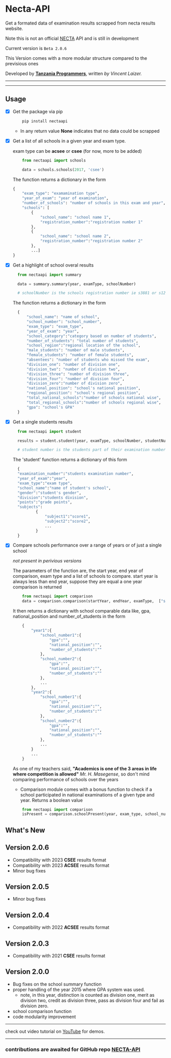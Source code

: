 # Necta-API

Get a formated data of examination results scrapped from necta results website.

Note this is not an official [NECTA](https://necta.go.tz/) API and is still in development

Current version is `Beta 2.0.6`

This Version comes with a more modular structure compared to the previsious ones 

Developed by [**Tanzania Programmers**](https://tanzaniaprogrammers.com/), written *by Vincent Laizer.*

---

---

## Usage

- [x] Get the package via pip

    ```bash
        pip install nectaapi 
    ```

    - In any return value **None** indicates that no data could be scrapped

- [x] Get a list of all schools in a given year and exam type.

    exam type can be **acsee** or **csee** (for now, more to be added)

    ```python
        from nectaapi import schools

        data = schools.schools(2017, 'csee') 
    ```

    The function returns a dictionary in the form

    ```python
    {
        "exam_type": "examamination type",
        "year_of_exam": "year of examination",
        "number_of_schools": "number of schools in this exam and year",
        "schools": [
            {
                "school_name": "school name 1",
                "registration_number":"registration number 1"
            },
            {
                "school_name": "school name 2",
                "registration_number":"registration number 2"
            },
            ...]
    }
    ```

- [x] Get a highlight of school overal results

  ```python
    from nectaapi import summary

    data = summary.summary(year, examType, schoolNumber)

    # schoolNumber is the schools registration number ie s3881 or s1268
  ```

  The function returns a dictionary in the form
  
  ```python
    {
        "school_name": "name of school",
        "school_number": "school_number",
        "exam_type": "exam_type",
        "year_of_exam": "year",
        "school_category":"category based on number of students",
        "number_of_students": "total number of students",
        "school_region":"regional location of the school",
        "male_students": "number of male students",
        "female_students": "number of female students",
        "absentees": "number of students who missed the exam",
        "division_one": "number of division one",
        "division_two": "number of division two",
        "division_three": "number of division three",
        "division_four": "number of division four",
        "division_zero":"number of division zero",
        "national_position": "school's national position",
        "regional_position": "school's regional position",
        "total_national_schools":"number of schools national wise",
        "total_regional_schools":"number of schools regional wise",
        "gpa": "school's GPA"
    }
  ```

- [x] Get a single students results

  ```python
    from nectaapi import student

    results = student.student(year, examType, schoolNumber, studentNumber)

    # student number is the students part of their examination number eg 0040 or 0553
  ```

  The 'student' function returns a dictionary of this form
  
  ```python  
    {
    "examination_number":"students examination number",
    "year_of_exam":"year",
    "exam_type":"exam type",
    "school_name":"name of student's school",
    "gender":"student's gender",
    "division":"students division",
    "points":"grade points",
    "subjects":
            {
                "subject1":"score1",
                "subject2":"score2",
                ...
            }
    }
  ```

- [x] Compare schools performance over a range of years or of just a single school

    _not present in perivious versions_

    The parameters of the function are, the start year, end year of comparison, exam type and a list of schools to compare. start year is always less than end year, suppose they are equal a one year comparison is returned

    ```python
        from nectaapi import comparison
        data = comparison.comparison(startYear, endYear, examType,  ["school_number1", "school_number2", ...])
    ```

    It then returns a dictionary with school comparable data like, gpa, national_position and number_of_students in the form

    ```python
        {
            "year1":{
                "school_number1":{
                    "gpa":"",
                    "national_position":"",
                    "number_of_students":""
                },
                "school_number2":{
                    "gpa":"",
                    "national_position":"",
                    "number_of_students":""
                },
                ...
            },
            "year2":{
                "school_number1":{
                    "gpa":"",
                    "national_position":"",
                    "number_of_students":""
                },
                "school_number2":{
                    "gpa":"",
                    "national_position":"",
                    "number_of_students":""
                },
                ...
            }
            ...
        }
    ```

    As one of my teachers said, **"Academics is one of the 3 areas in life where competition is allowed"** *Mr. H. Masegense*, so don't mind comparing performance of schools over the years

    + Comparison module comes with a bonus function to check if a school participated in national examinations of a given type and year. Returns a boolean value

    ```python
        from nectaapi import comparison
        isPresent = comparison.schoolPresent(year, exam_type, school_number)
    ```

## What's New

## Version 2.0.6

- Compatibility with 2023 **CSEE** results format
- Compatibility with 2023 **ACSEE** results format
- Minor bug fixes

## Version 2.0.5

- Minor bug fixes

## Version 2.0.4

- Compatibility with 2022 **ACSEE** results format

## Version 2.0.3

- Compatibility with 2021 **CSEE** results format

## Version 2.0.0

- Bug fixes on the school summary function
- proper handling of the year 2015 where GPA system was used.
    - note, in this year, distinction is counted as division one, merit as division two, credit as division three, pass as division four and fail as division zero.
- school comparison function
- code modularity improvement

---

  check out video tutorial on [YouTube](https://www.youtube.com/channel/UCuMUw-djxHqOHrvnnFGYtZA) for demos.

---

### contributions are awaited for **GitHub repo [NECTA-API](https://github.com/AdamMashaka/NECTAAPI)**
